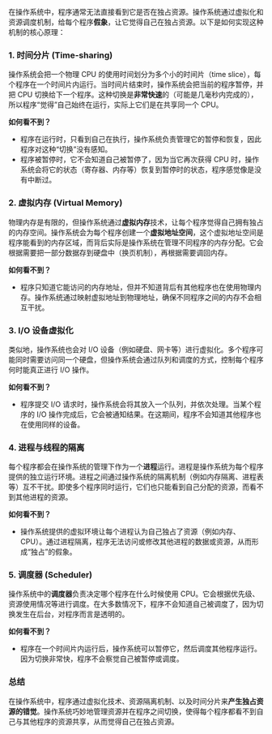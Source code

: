 在操作系统中，程序通常无法直接看到它是否在独占资源。操作系统通过虚拟化和资源调度机制，给每个程序**假象**，让它觉得自己在独占资源。以下是如何实现这种机制的核心原理：

### 1. **时间分片 (Time-sharing)**

操作系统会把一个物理 CPU 的使用时间划分为多个小的时间片（time slice），每个程序在一个时间片内运行。当时间片结束时，操作系统会把当前的程序暂停，并把 CPU 切换给下一个程序。这种切换是**非常快速**的（可能是几毫秒内完成的），所以程序“觉得”自己始终在运行，实际上它们是在共享同一个 CPU。

**如何看不到？**

- 程序在运行时，只看到自己在执行，操作系统负责管理它的暂停和恢复，因此程序对这种“切换”没有感知。
- 程序被暂停时，它不会知道自己被暂停了，因为当它再次获得 CPU 时，操作系统会将它的状态（寄存器、内存等）恢复到暂停时的状态，程序感觉像是没有中断过。

### 2. **虚拟内存 (Virtual Memory)**

物理内存是有限的，但操作系统通过**虚拟内存**技术，让每个程序觉得自己拥有独占的内存空间。操作系统会为每个程序创建一个**虚拟地址空间**，这个虚拟地址空间是程序能看到的内存区域，而背后实际是操作系统在管理不同程序的内存分配。它会根据需要把一部分数据存到硬盘中（换页机制），再根据需要调回内存。

**如何看不到？**

- 程序只知道它能访问的内存地址，但并不知道背后有其他程序也在使用物理内存。操作系统通过映射虚拟地址到物理地址，确保不同程序之间的内存不会相互干扰。

### 3. **I/O 设备虚拟化**

类似地，操作系统也会对 I/O 设备（例如硬盘、网卡等）进行虚拟化。多个程序可能同时需要访问同一个硬盘，但操作系统会通过队列和调度的方式，控制每个程序何时能真正进行 I/O 操作。

**如何看不到？**

- 程序提交 I/O 请求时，操作系统会将其放入一个队列，并依次处理。当某个程序的 I/O 操作完成后，它会被通知结果。在这期间，程序不会知道其他程序也在使用同样的设备。

### 4. **进程与线程的隔离**

每个程序都会在操作系统的管理下作为一个**进程**运行。进程是操作系统为每个程序提供的独立运行环境。进程之间通过操作系统的隔离机制（例如内存隔离、进程表等）互不干扰。即使多个程序同时运行，它们也只能看到自己分配的资源，而看不到其他进程的资源。

**如何看不到？**

- 操作系统提供的虚拟环境让每个进程认为自己独占了资源（例如内存、CPU）。通过进程隔离，程序无法访问或修改其他进程的数据或资源，从而形成“独占”的假象。

### 5. **调度器 (Scheduler)**

操作系统中的**调度器**负责决定哪个程序在什么时候使用 CPU。它会根据优先级、资源使用情况等进行调度。在大多数情况下，程序不会知道自己被调度了，因为切换发生在后台，对程序而言是透明的。

**如何看不到？**

- 程序在一个时间片内运行后，操作系统可以暂停它，然后调度其他程序运行。因为切换非常快，程序不会察觉自己被暂停或调度。

### 总结

在操作系统中，程序通过虚拟化技术、资源隔离机制、以及时间分片来**产生独占资源的错觉**。操作系统巧妙地管理资源并在程序之间切换，使得每个程序都看不到自己与其他程序的资源共享，从而觉得自己在独占资源。
